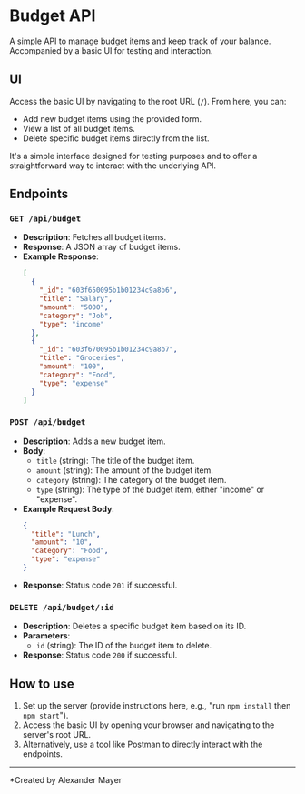 # Budget API

A simple API to manage budget items and keep track of your balance. Accompanied by a basic UI for testing and interaction.

## UI

Access the basic UI by navigating to the root URL (`/`). From here, you can:

- Add new budget items using the provided form.
- View a list of all budget items.
- Delete specific budget items directly from the list.

It's a simple interface designed for testing purposes and to offer a straightforward way to interact with the underlying API.

## Endpoints

### `GET /api/budget`

- **Description**: Fetches all budget items.
- **Response**: A JSON array of budget items.
- **Example Response**:
  ```json
  [
    {
      "_id": "603f650095b1b01234c9a8b6",
      "title": "Salary",
      "amount": "5000",
      "category": "Job",
      "type": "income"
    },
    {
      "_id": "603f670095b1b01234c9a8b7",
      "title": "Groceries",
      "amount": "100",
      "category": "Food",
      "type": "expense"
    }
  ]
  ```

### `POST /api/budget`

- **Description**: Adds a new budget item.
- **Body**:
  - `title` (string): The title of the budget item.
  - `amount` (string): The amount of the budget item.
  - `category` (string): The category of the budget item.
  - `type` (string): The type of the budget item, either "income" or "expense".
- **Example Request Body**:
  ```json
  {
    "title": "Lunch",
    "amount": "10",
    "category": "Food",
    "type": "expense"
  }
  ```
- **Response**: Status code `201` if successful.

### `DELETE /api/budget/:id`

- **Description**: Deletes a specific budget item based on its ID.
- **Parameters**:
  - `id` (string): The ID of the budget item to delete.
- **Response**: Status code `200` if successful.

## How to use

1. Set up the server (provide instructions here, e.g., "run `npm install` then `npm start`").
2. Access the basic UI by opening your browser and navigating to the server's root URL.
3. Alternatively, use a tool like Postman to directly interact with the endpoints.

---

*Created by Alexander Mayer


